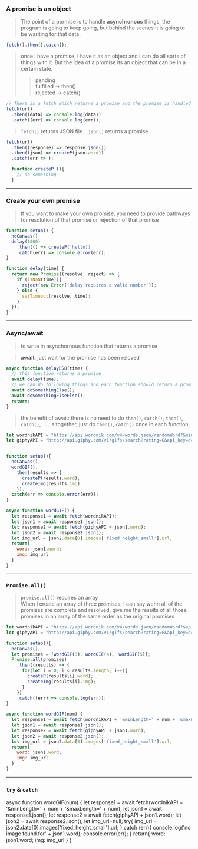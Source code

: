 ### A promise is an object

> The point of a pormise is to handle **asynchronous** things, the program is going to keep going, but behind the scenes it is going to be wariting for that data.

```js script
fetch().then().catch();
```

> once I have a promise, I have it as an object and I can do all sorts of things with it. But the idea of a promise its an object that can be in a certain state.
>
> > pending  
> > fulfilled -> then()  
> > rejected -> catch()

```js script
// There is a fetch which returns a promise and the promise is handled when it is fulfilled the data is console logged when there is an error, the error is console logged
fetch(url)
  .then((data) => console.log(data))
  .catch((err) => console.log(err));
```

> `fetch()` returns JSON file. `.json()` returns a promise

```js script
fetch(url)
  .then((response) => response.json())
  .then((json) => createP(json.word))
  .catch(err => );

  function createP (){
    // do something
  }
```

---

### Create your own promise

> If you want to make your own promise, you need to provide pathways for resolution of that promise or rejection of that promise

```js script
function setup() {
  noCanvas();
  delay(1000)
    .then(() => createP('hello))
    .catch(err) => console.error(err);
}

function delay(time) {
  return new Promise((resolve, reject) => {
    if (isNaN(time)){
      reject(new Error('delay requires a valid number'));
    } else {
      setTimeout(resolve, time);
    }
  });
}
```

---

### Async/await

> to write in asynchornous function that returns a promise

> **await**: just wait for the promise has been reloved

```js script
async function delayES8(time) {
  // this function returns a promise
  await delay(time);
  // we can do following things and each function should return a promise
  await doSomethingElse();
  await doSomethingElseElse();
  return;
}
```

> the benefit of await: there is no need to do `then()`, `catch()`, `then()`, `catch()`, `...` altogether, just do `then()`, `catch()` once in each function.

```js script
let wordnikAPI = "https://api.wordnik.com/v4/words.json/randomWord?&minLength=3&maxLength=5&api_key=48dd829661f515d5";
let giphyAPI = "http://api.giphy.com/v1/gifs/search?rating=G&api_key=dc6zaT0xFJmzC&q=";


function setup(){
  noCanvas();
  wordGIF().
    then(results => {
      createP(results.word);
      createImg(results.img)
    }).
  catch(err => console.error(err));
}

async function wordGIF() {
  let response1 = await fetch(wordnikAPI);
  let json1 = await response1.json();
  let response2 = await fetch(giphyAPI + json1.word);
  let json2 = await response2.json();
  let img_url = json2.data[0].images['fixed_height_small'].url;
  return{
    word: json1.word;
    img: img_url
  }
}
```

---

### `Promise.all()`

> `promise.all()` requires an array  
> When I create an array of three promises, I can say wehn all of the promises are complete and resolved, give me the results of all those promises in an array of the same order as the original promises

```js script
let wordnikAPI = "https://api.wordnik.com/v4/words.json/randomWord?&api_key=48dd829661f515d5";
let giphyAPI = "http://api.giphy.com/v1/gifs/search?rating=G&api_key=dc6zaT0xFJmzC&q=";

function setup(){
  noCanvas();
  let promises = [wordGIF(3), wordGIF(4)， wordGIF(5)];
  Promise.all(promises)
    .then((results) => {
      for(let i = 0; i < results.length; i++){
        createP(results[i].word);
        createImg(results[i].img);
      }
    })
    .catch((err) => console.log(err));
}

async function wordGIF(num) {
  let response1 = await fetch(wordnikAPI + '&minLength=' + num + '&maxLength=' + num);
  let json1 = await response1.json();
  let response2 = await fetch(giphyAPI + json1.word);
  let json2 = await response2.json();
  let img_url = json2.data[0].images['fixed_height_small'].url;
  return{
    word: json1.word;
    img: img_url
  }
}
```

---

### `try` & `catch`

async function wordGIF(num) {
let response1 = await fetch(wordnikAPI + '&minLength=' + num + '&maxLength=' + num);
let json1 = await response1.json();
let response2 = await fetch(giphyAPI + json1.word);
let json2 = await response2.json();
let img_url=null;
try{
img_url = json2.data[0].images['fixed_height_small'].url;
} catch (err){
console.log('no image found for' + json1.word);
console.error(err);
}
return{
word: json1.word;
img: img_url
}
}
